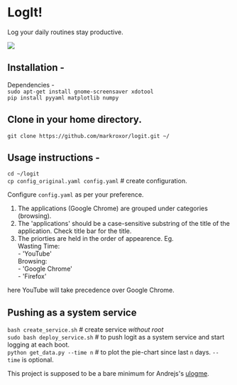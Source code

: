 # LogIt!
Log your daily routines stay productive.

![](https://github.com/markroxor/logit/raw/master/assets/piee.png)

## Installation -
Dependencies -   
`sudo apt-get install gnome-screensaver xdotool`    
`pip install pyyaml matplotlib numpy`  
   
## Clone in your home directory.
`git clone https://github.com/markroxor/logit.git ~/`           

## Usage instructions -  
`cd ~/logit`        
`cp config_original.yaml config.yaml` # create configuration.

Configure `config.yaml` as per your preference.    
1. The applications (Google Chrome) are grouped under categories (browsing).
2. The 'applications' should be a case-sensitive substring of the title of the application.
   Check title bar for the title. 
3. The priorties are held in the order of appearence. Eg.       
    Wasting Time:     
    \- 'YouTube'      
    Browsing:       
    \- 'Google Chrome'      
    \- 'Firefox'      

here YouTube will take precedence over Google Chrome.




## Pushing as a system service
`bash create_service.sh` # create service _without root_    
`sudo bash deploy_service.sh` # to push logit as a system service and start logging at each boot.        
`python get_data.py --time n` # to plot the pie-chart since last `n` days. `--time` is optional.             

This project is supposed to be a bare minimum for Andrejs's [ulogme](https://github.com/karpathy/ulogme).
